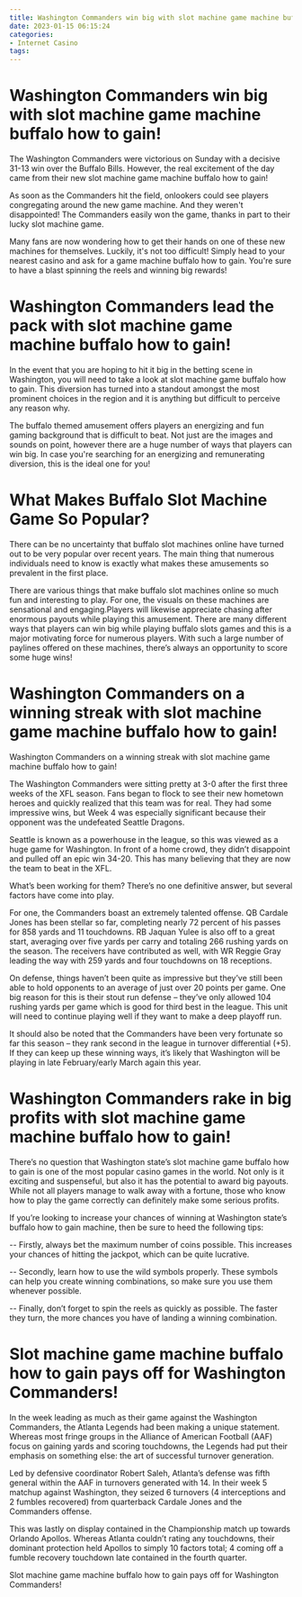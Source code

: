 ```yaml
---
title: Washington Commanders win big with slot machine game machine buffalo how to gain!
date: 2023-01-15 06:15:24
categories:
- Internet Casino
tags:
---
```



#  Washington Commanders win big with slot machine game machine buffalo how to gain!

The Washington Commanders were victorious on Sunday with a decisive 31-13 win over the Buffalo Bills. However, the real excitement of the day came from their new slot machine game machine buffalo how to gain!

As soon as the Commanders hit the field, onlookers could see players congregating around the new game machine. And they weren't disappointed! The Commanders easily won the game, thanks in part to their lucky slot machine game.

Many fans are now wondering how to get their hands on one of these new machines for themselves. Luckily, it's not too difficult! Simply head to your nearest casino and ask for a game machine buffalo how to gain. You're sure to have a blast spinning the reels and winning big rewards!

#  Washington Commanders lead the pack with slot machine game machine buffalo how to gain!

In the event that you are hoping to hit it big in the betting scene in Washington, you will need to take a look at slot machine game buffalo how to gain. This diversion has turned into a standout amongst the most prominent choices in the region and it is anything but difficult to perceive any reason why.

The buffalo themed amusement offers players an energizing and fun gaming background that is difficult to beat. Not just are the images and sounds on point, however there are a huge number of ways that players can win big. In case you're searching for an energizing and remunerating diversion, this is the ideal one for you!

# What Makes Buffalo Slot Machine Game So Popular?

There can be no uncertainty that buffalo slot machines online have turned out to be very popular over recent years. The main thing that numerous individuals need to know is exactly what makes these amusements so prevalent in the first place.

There are various things that make buffalo slot machines online so much fun and interesting to play. For one, the visuals on these machines are sensational and engaging.Players will likewise appreciate chasing after enormous payouts while playing this amusement. There are many different ways that players can win big while playing buffalo slots games and this is a major motivating force for numerous players. With such a large number of paylines offered on these machines, there’s always an opportunity to score some huge wins!

#  Washington Commanders on a winning streak with slot machine game machine buffalo how to gain!

Washington Commanders on a winning streak with slot machine game machine buffalo how to gain!

The Washington Commanders were sitting pretty at 3-0 after the first three weeks of the XFL season. Fans began to flock to see their new hometown heroes and quickly realized that this team was for real. They had some impressive wins, but Week 4 was especially significant because their opponent was the undefeated Seattle Dragons.

Seattle is known as a powerhouse in the league, so this was viewed as a huge game for Washington. In front of a home crowd, they didn’t disappoint and pulled off an epic win 34-20. This has many believing that they are now the team to beat in the XFL.

What’s been working for them? There’s no one definitive answer, but several factors have come into play.

For one, the Commanders boast an extremely talented offense. QB Cardale Jones has been stellar so far, completing nearly 72 percent of his passes for 858 yards and 11 touchdowns. RB Jaquan Yulee is also off to a great start, averaging over five yards per carry and totaling 266 rushing yards on the season. The receivers have contributed as well, with WR Reggie Gray leading the way with 259 yards and four touchdowns on 18 receptions.

On defense, things haven’t been quite as impressive but they’ve still been able to hold opponents to an average of just over 20 points per game. One big reason for this is their stout run defense – they’ve only allowed 104 rushing yards per game which is good for third best in the league. This unit will need to continue playing well if they want to make a deep playoff run.

It should also be noted that the Commanders have been very fortunate so far this season – they rank second in the league in turnover differential (+5). If they can keep up these winning ways, it’s likely that Washington will be playing in late February/early March again this year.

#  Washington Commanders rake in big profits with slot machine game machine buffalo how to gain!

There’s no question that Washington state’s slot machine game buffalo how to gain is one of the most popular casino games in the world. Not only is it exciting and suspenseful, but also it has the potential to award big payouts. While not all players manage to walk away with a fortune, those who know how to play the game correctly can definitely make some serious profits.

If you’re looking to increase your chances of winning at Washington state’s buffalo how to gain machine, then be sure to heed the following tips:

-- Firstly, always bet the maximum number of coins possible. This increases your chances of hitting the jackpot, which can be quite lucrative.

-- Secondly, learn how to use the wild symbols properly. These symbols can help you create winning combinations, so make sure you use them whenever possible.

-- Finally, don’t forget to spin the reels as quickly as possible. The faster they turn, the more chances you have of landing a winning combination.

#  Slot machine game machine buffalo how to gain pays off for Washington Commanders!

In the week leading as much as their game against the Washington Commanders, the Atlanta Legends had been making a unique statement. Whereas most fringe groups in the Alliance of American Football (AAF) focus on gaining yards and scoring touchdowns, the Legends had put their emphasis on something else: the art of successful turnover generation.

Led by defensive coordinator Robert Saleh, Atlanta’s defense was fifth general within the AAF in turnovers generated with 14. In their week 5 matchup against Washington, they seized 6 turnovers (4 interceptions and 2 fumbles recovered) from quarterback Cardale Jones and the Commanders offense. 

This was lastly on display contained in the Championship match up towards Orlando Apollos. Whereas Atlanta couldn’t rating any touchdowns, their dominant protection held Apollos to simply 10 factors total; 4 coming off a fumble recovery touchdown late contained in the fourth quarter. 

Slot machine game machine buffalo how to gain pays off for Washington Commanders!
